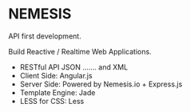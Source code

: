 # NEMESIS

API first development.

Build Reactive / Realtime Web Applications.

- RESTful API JSON ....... and XML
- Client Side:     Angular.js
- Server Side:     Powered by Nemesis.io + Express.js
- Template Engine: Jade
- LESS for CSS:    Less